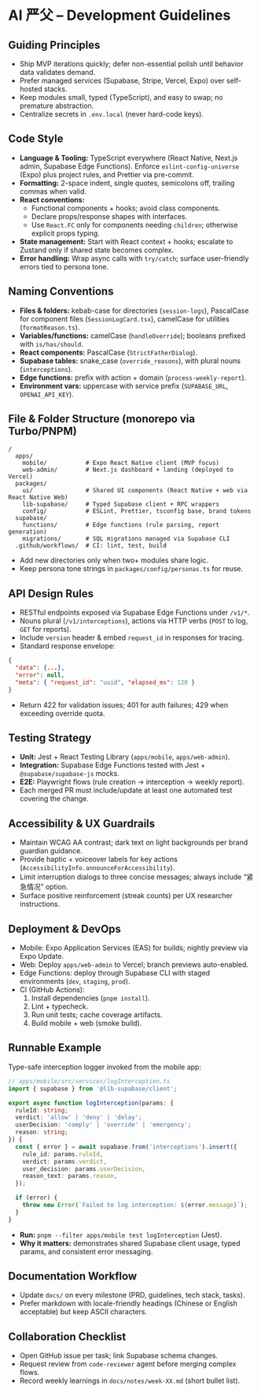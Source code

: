 # AI 严父 – Development Guidelines

## Guiding Principles
- Ship MVP iterations quickly; defer non-essential polish until behavior data validates demand.
- Prefer managed services (Supabase, Stripe, Vercel, Expo) over self-hosted stacks.
- Keep modules small, typed (TypeScript), and easy to swap; no premature abstraction.
- Centralize secrets in `.env.local` (never hard-code keys).

## Code Style
- **Language & Tooling:** TypeScript everywhere (React Native, Next.js admin, Supabase Edge Functions). Enforce `eslint-config-universe` (Expo) plus project rules, and Prettier via pre-commit.
- **Formatting:** 2-space indent, single quotes, semicolons off, trailing commas when valid.
- **React conventions:**
  - Functional components + hooks; avoid class components.
  - Declare props/response shapes with interfaces.
  - Use `React.FC` only for components needing `children`; otherwise explicit props typing.
- **State management:** Start with React context + hooks; escalate to Zustand only if shared state becomes complex.
- **Error handling:** Wrap async calls with `try/catch`; surface user-friendly errors tied to persona tone.

## Naming Conventions
- **Files & folders:** kebab-case for directories (`session-logs`), PascalCase for component files (`SessionLogCard.tsx`), camelCase for utilities (`formatReason.ts`).
- **Variables/functions:** camelCase (`handleOverride`); booleans prefixed with `is/has/should`.
- **React components:** PascalCase (`StrictFatherDialog`).
- **Supabase tables:** snake_case (`override_reasons`), with plural nouns (`interceptions`).
- **Edge functions:** prefix with action + domain (`process-weekly-report`).
- **Environment vars:** uppercase with service prefix (`SUPABASE_URL`, `OPENAI_API_KEY`).

## File & Folder Structure (monorepo via Turbo/PNPM)
```
/
  apps/
    mobile/           # Expo React Native client (MVP focus)
    web-admin/        # Next.js dashboard + landing (deployed to Vercel)
  packages/
    ui/               # Shared UI components (React Native + web via React Native Web)
    lib-supabase/     # Typed Supabase client + RPC wrappers
    config/           # ESLint, Prettier, tsconfig base, brand tokens
  supabase/
    functions/        # Edge functions (rule parsing, report generation)
    migrations/       # SQL migrations managed via Supabase CLI
  .github/workflows/  # CI: lint, test, build
```
- Add new directories only when two+ modules share logic.
- Keep persona tone strings in `packages/config/personas.ts` for reuse.

## API Design Rules
- RESTful endpoints exposed via Supabase Edge Functions under `/v1/*`.
- Nouns plural (`/v1/interceptions`), actions via HTTP verbs (`POST` to log, `GET` for reports).
- Include `version` header & embed `request_id` in responses for tracing.
- Standard response envelope:
```json
{
  "data": {...},
  "error": null,
  "meta": { "request_id": "uuid", "elapsed_ms": 120 }
}
```
- Return 422 for validation issues; 401 for auth failures; 429 when exceeding override quota.

## Testing Strategy
- **Unit:** Jest + React Testing Library (`apps/mobile`, `apps/web-admin`).
- **Integration:** Supabase Edge Functions tested with Jest + `@supabase/supabase-js` mocks.
- **E2E:** Playwright flows (rule creation → interception → weekly report).
- Each merged PR must include/update at least one automated test covering the change.

## Accessibility & UX Guardrails
- Maintain WCAG AA contrast; dark text on light backgrounds per brand guardian guidance.
- Provide haptic + voiceover labels for key actions (`AccessibilityInfo.announceForAccessibility`).
- Limit interruption dialogs to three concise messages; always include “紧急情况” option.
- Surface positive reinforcement (streak counts) per UX researcher instructions.

## Deployment & DevOps
- Mobile: Expo Application Services (EAS) for builds; nightly preview via Expo Update.
- Web: Deploy `apps/web-admin` to Vercel; branch previews auto-enabled.
- Edge Functions: deploy through Supabase CLI with staged environments (`dev`, `staging`, `prod`).
- CI (GitHub Actions):
  1. Install dependencies (`pnpm install`).
  2. Lint + typecheck.
  3. Run unit tests; cache coverage artifacts.
  4. Build mobile + web (smoke build).

## Runnable Example
Type-safe interception logger invoked from the mobile app:

```ts
// apps/mobile/src/services/logInterception.ts
import { supabase } from '@lib-supabase/client';

export async function logInterception(params: {
  ruleId: string;
  verdict: 'allow' | 'deny' | 'delay';
  userDecision: 'comply' | 'override' | 'emergency';
  reason: string;
}) {
  const { error } = await supabase.from('interceptions').insert({
    rule_id: params.ruleId,
    verdict: params.verdict,
    user_decision: params.userDecision,
    reason_text: params.reason,
  });

  if (error) {
    throw new Error(`Failed to log interception: ${error.message}`);
  }
}
```
- **Run:** `pnpm --filter apps/mobile test logInterception` (Jest).
- **Why it matters:** demonstrates shared Supabase client usage, typed params, and consistent error messaging.

## Documentation Workflow
- Update `docs/` on every milestone (PRD, guidelines, tech stack, tasks).
- Prefer markdown with locale-friendly headings (Chinese or English acceptable) but keep ASCII characters.

## Collaboration Checklist
- Open GitHub issue per task; link Supabase schema changes.
- Request review from `code-reviewer` agent before merging complex flows.
- Record weekly learnings in `docs/notes/week-XX.md` (short bullet list).
